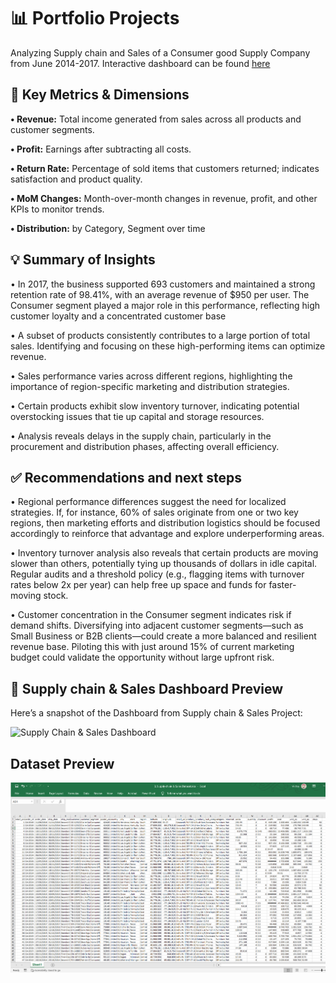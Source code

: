 # 📊 Portfolio Projects
Analyzing Supply chain and Sales of a Consumer good Supply Company from June 2014-2017. Interactive dashboard can be found [here](https://app.powerbi.com/view?r=eyJrIjoiMTg5YmZkZGUtMDVkOC00MDg4LTg4NmItOGMwZGM5YTRmZjZiIiwidCI6Ijg5NjQxZWIwLWU1ZmMtNDRlYi05MWRiLTc4ZDI5YmFkMTc3OCIsImMiOjEwfQ%3D%3D&pageName=62a7d95ec01d5533424c)

## 🎯 Key Metrics & Dimensions

**• Revenue:** Total income generated from sales across all products and customer segments.

**• Profit:** Earnings after subtracting all costs.

**• Return Rate:** Percentage of sold items that customers returned; indicates satisfaction and product quality.

**• MoM Changes:** Month-over-month changes in revenue, profit, and other KPIs to monitor trends.

**• Distribution:** by Category, Segment over time


## 💡 Summary of Insights

• In 2017, the business supported 693 customers and maintained a strong retention rate of 98.41%, with an average revenue of $950 per user. The Consumer segment played a major role in this performance, reflecting high customer loyalty and a concentrated customer base

• A subset of products consistently contributes to a large portion of total sales. Identifying and focusing on these high-performing items can optimize revenue.

• Sales performance varies across different regions, highlighting the importance of region-specific marketing and distribution strategies.

• Certain products exhibit slow inventory turnover, indicating potential overstocking issues that tie up capital and storage resources.

• Analysis reveals delays in the supply chain, particularly in the procurement and distribution phases, affecting overall efficiency.


## ✅ Recommendations and next steps

• Regional performance differences suggest the need for localized strategies. If, for instance, 60% of sales originate from one or two key regions, then marketing efforts and distribution logistics should be focused accordingly to reinforce that advantage and explore underperforming areas.

• Inventory turnover analysis also reveals that certain products are moving slower than others, potentially tying up thousands of dollars in idle capital. Regular audits and a threshold policy (e.g., flagging items with turnover rates below 2x per year) can help free up space and funds for faster-moving stock.

•  Customer concentration in the Consumer segment indicates risk if demand shifts. Diversifying into adjacent customer segments—such as Small Business or B2B clients—could create a more balanced and resilient revenue base. Piloting this with just around 15% of current marketing budget could validate the opportunity without large upfront risk.

## 🧾 Supply chain & Sales Dashboard Preview

Here’s a snapshot of the Dashboard from Supply chain & Sales Project:

![Supply Chain & Sales Dashboard](https://github.com/voanhduy1710/Portfolio_projects/blob/main/3.%20Supply%20chain%20%26%20Sales/3.%20Supply%20chain%20%26%20Sales%20Dashboard.png?raw=true)

## Dataset Preview
![UDataset preview](https://github.com/voanhduy1710/Portfolio_projects/blob/main/3.%20Supply%20chain%20%26%20Sales/Dataset%20preview.png?raw=true)
